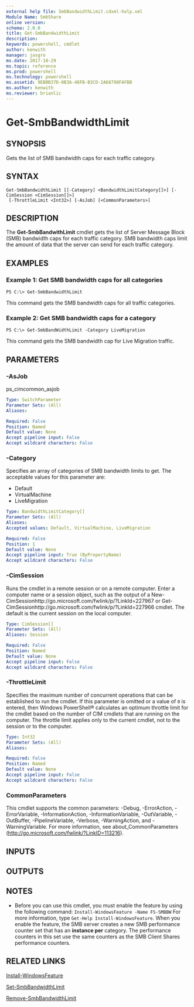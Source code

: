 ```yaml
---
external help file: SmbBandwidthLimit.cdxml-help.xml
Module Name: SmbShare
online version: 
schema: 2.0.0
title: Get-SmbBandwidthLimit
description: 
keywords: powershell, cmdlet
author: kenwith
manager: jasgro
ms.date: 2017-10-29
ms.topic: reference
ms.prod: powershell
ms.technology: powershell
ms.assetid: 9EBBB37D-0B3A-46FB-B3CD-2A68798FAFBB
ms.author: kenwith
ms.reviewer: brianlic
---
```


# Get-SmbBandwidthLimit

## SYNOPSIS
Gets the list of SMB bandwidth caps for each traffic category.

## SYNTAX

```
Get-SmbBandwidthLimit [[-Category] <BandwidthLimitCategory[]>] [-CimSession <CimSession[]>]
 [-ThrottleLimit <Int32>] [-AsJob] [<CommonParameters>]
```

## DESCRIPTION
The **Get-SmbBandwithLimit** cmdlet gets the list of Server Message Block (SMB) bandwidth caps for each traffic category.
SMB bandwidth caps limit the amount of data that the server can send for each traffic category.

## EXAMPLES

### Example 1: Get SMB bandwidth caps for all categories
```
PS C:\> Get-SmbBandwidthLimit
```

This command gets the SMB bandwidth caps for all traffic categories.

### Example 2: Get SMB bandwidth caps for a category
```
PS C:\> Get-SmbBandWidthLimit -Category LiveMigration
```

This command gets the SMB bandwidth cap for Live Migration traffic.

## PARAMETERS

### -AsJob
ps_cimcommon_asjob

```yaml
Type: SwitchParameter
Parameter Sets: (All)
Aliases: 

Required: False
Position: Named
Default value: None
Accept pipeline input: False
Accept wildcard characters: False
```

### -Category
Specifies an array of categories of SMB bandwidth limits to get.
The acceptable values for this parameter are:

- Default
- VirtualMachine
- LiveMigration

```yaml
Type: BandwidthLimitCategory[]
Parameter Sets: (All)
Aliases: 
Accepted values: Default, VirtualMachine, LiveMigration

Required: False
Position: 1
Default value: None
Accept pipeline input: True (ByPropertyName)
Accept wildcard characters: False
```

### -CimSession
Runs the cmdlet in a remote session or on a remote computer.
Enter a computer name or a session object, such as the output of a New-CimSessionhttp://go.microsoft.com/fwlink/p/?LinkId=227967 or Get-CimSessionhttp://go.microsoft.com/fwlink/p/?LinkId=227966 cmdlet.
The default is the current session on the local computer.

```yaml
Type: CimSession[]
Parameter Sets: (All)
Aliases: Session

Required: False
Position: Named
Default value: None
Accept pipeline input: False
Accept wildcard characters: False
```

### -ThrottleLimit
Specifies the maximum number of concurrent operations that can be established to run the cmdlet.
If this parameter is omitted or a value of `0` is entered, then Windows PowerShell® calculates an optimum throttle limit for the cmdlet based on the number of CIM cmdlets that are running on the computer.
The throttle limit applies only to the current cmdlet, not to the session or to the computer.

```yaml
Type: Int32
Parameter Sets: (All)
Aliases: 

Required: False
Position: Named
Default value: None
Accept pipeline input: False
Accept wildcard characters: False
```

### CommonParameters
This cmdlet supports the common parameters: -Debug, -ErrorAction, -ErrorVariable, -InformationAction, -InformationVariable, -OutVariable, -OutBuffer, -PipelineVariable, -Verbose, -WarningAction, and -WarningVariable. For more information, see about_CommonParameters (http://go.microsoft.com/fwlink/?LinkID=113216).

## INPUTS

## OUTPUTS

## NOTES
* Before you can use this cmdlet, you must enable the feature by using the following command: 
`Install-WindowsFeature -Name FS-SMBBW`
For more information, type `Get-Help Install-WindowsFeature`. When you enable the feature, the SMB server creates a new SMB performance counter set that has an **instance per** category. The performance counters in this set use the same counters as the SMB Client Shares performance counters.

## RELATED LINKS

[Install-WindowsFeature](../servermanager/Install-WindowsFeature.md)

[Set-SmbBandwidthLimit](./Set-SmbBandwidthLimit.md)

[Remove-SmbBandwidthLimit](./Remove-SmbBandwidthLimit.md)
